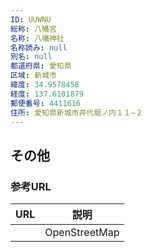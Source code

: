 ```yaml
---
ID: UUWNU
総称: 八幡宮
名称: 八幡神社
名称読み: null
別名: null
都道府県: 愛知県
区域: 新城市
緯度: 34.9578458
経度: 137.6101879
郵便番号: 4411616
住所: 愛知県新城市井代堀ノ内１１−２
---
```


## その他

### 参考URL

| URL | 説明          |
| --- | ------------- |
|     | OpenStreetMap |
